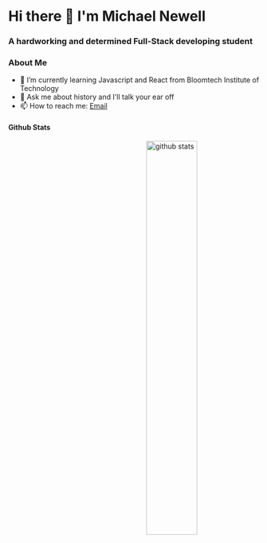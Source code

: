 # Hi there 👋 I'm Michael Newell

### A hardworking and determined Full-Stack developing student




### About Me

- 🌱 I’m currently learning Javascript and React from Bloomtech Institute of Technology
- 💬 Ask me about history and I'll talk your ear off
- 📫 How to reach me: <a href="mailto:michael.newell212@gmail.com">Email</a>
#### Github Stats
<img src="https://github-readme-stats.vercel.app/api?username={Newell212}&show_icons=true&theme=gotham" alt="github stats" width="45%" align="right"/>

## 
